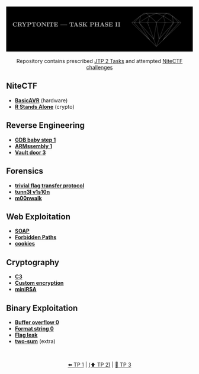 ![Cryptonite header](/assets/meta/header_cryptonite_phase_2.jpg)

<div align="center">

Repository contains prescribed [JTP 2 Tasks](https://github.com/Achxy/cryptonite_taskphase_2_achyuth/blob/main/assets/meta/tasks_JTP_2.pdf) and attempted [NiteCTF challenges](https://github.com/Achxy/cryptonite_taskphase_2_achyuth/tree/main/nitectf)

</div>

## NiteCTF
- [**BasicAVR**](./nitectf/BasicAVR.md) (hardware)
- [**R Stands Alone**](./nitectf/R_Stands_Alone.md) (crypto)

## Reverse Engineering
- [**GDB baby step 1**](./picoctf/Reverse_Engineering.md#gdb-baby-step-1)
- [**ARMssembly 1**](./picoctf/Reverse_Engineering.md#armssembly-1)
- [**Vault door 3**](./picoctf/Reverse_Engineering.md#vault-door-3)

## Forensics
- [**trivial flag transfer protocol**](./picoctf/Forensics.md#trivial-flag-transfer-protocol)
- [**tunn3l v1s10n**](./picoctf/Forensics.md#tunn3l-v1s10n)
- [**m00nwalk**](./picoctf/Forensics.md#m00nwalk)

## Web Exploitation
- [**SOAP**](./picoctf/Web_Exp.md#soap)
- [**Forbidden Paths**](./picoctf/Web_Exp.md#forbidden-paths)
- [**cookies**](./picoctf/Web_Exp.md#cookies)

## Cryptography
- [**C3**](./picoctf/Cryptography.md#c3)
- [**Custom encryption**](./picoctf/Cryptography.md#custom-encryption)
- [**miniRSA**](./picoctf/Cryptography.md#minirsa)

## Binary Exploitation
- [**Buffer overflow 0**](./picoctf/Binary_Exp.md#buffer-overflow-0)
- [**Format string 0**](./picoctf/Binary_Exp.md#format-string-0)
- [**Flag leak**](./picoctf/Binary_Exp.md#flag-leak)
- [**two-sum**](./picoctf/Binary_Exp.md#two-sum-(extra)) (extra)

<br>
<div align="center">

[&#x2B05;&#xFE0F; TP 1](https://github.com/Achxy/cryptonite_taskphase_achyuth) | [(&#x2B06;&#xFE0F; TP 2)](https://github.com/Achxy/cryptonite_taskphase_2_achyuth) | [&#x1F6AB; TP 3](https://www.youtube.com/watch?v=dQw4w9WgXcQ)

</div>
